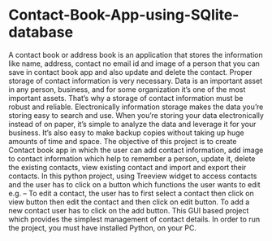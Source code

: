 # Contact-Book-App-using-SQlite-database
A contact book or address book is an application that stores the information like name, address, contact no email id and image of a person that you can save in contact book app and also update and delete the contact. Proper storage of contact information is very necessary. Data is an important asset in any person, business, and for some organization it’s one of the most important assets. That’s why a storage of contact information must be robust and reliable. Electronically information storage makes the data you’re storing easy to search and use. When you’re storing your data electronically instead of on paper, it’s simple to analyze the data and leverage it for your business. It’s also easy to make backup copies without taking up huge amounts of time and space. The objective of this project is to create Contact book app in which the user can add contact information, add image to contact information which help to remember a person, update it, delete the existing contacts, view existing contact and import and export their contacts.  In this python project, using Treeview widget to access contacts and the user has to click on a button which functions the user wants to edit e.g. – To edit a contact, the user has to first select a contact then click on view button then edit the contact and then click on edit button. To add a new contact user has to click on the add button. This GUI based project which provides the simplest management of contact details. In order to run the project, you must have installed Python, on your PC.
